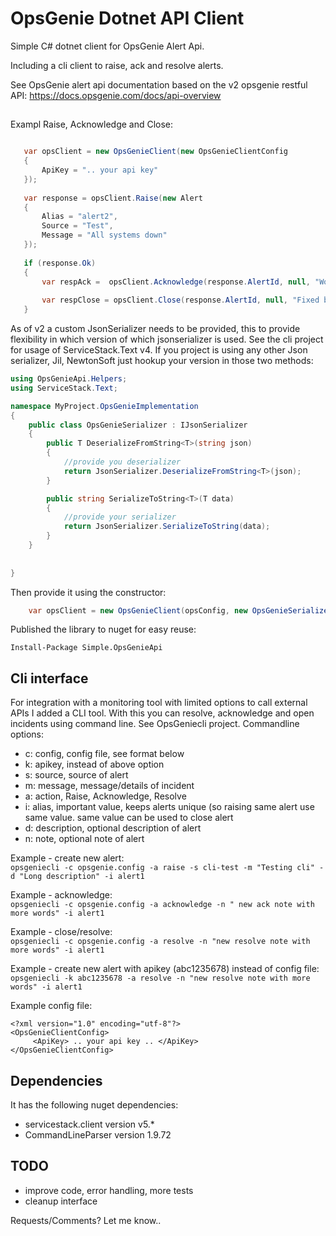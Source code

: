 # OpsGenie Dotnet API Client
  
Simple C# dotnet client for OpsGenie Alert Api.
  
Including a cli client to raise, ack and resolve alerts. 
  
See OpsGenie alert api documentation based on the v2 opsgenie restful API:
https://docs.opsgenie.com/docs/api-overview
  
 
## 
  
 Exampl Raise, Acknowledge and Close:
 ```csharp
 
    var opsClient = new OpsGenieClient(new OpsGenieClientConfig
	{
	    ApiKey = ".. your api key"
	});
	
	var response = opsClient.Raise(new Alert 
	{
	    Alias = "alert2", 
	    Source = "Test", 
	    Message = "All systems down"
	});
	
	if (response.Ok)
	{
	    var respAck =  opsClient.Acknowledge(response.AlertId, null, "Working on it!");
	
	    var respClose = opsClient.Close(response.AlertId, null, "Fixed by ..");
	}
 
 ```
 
As of v2 a custom JsonSerializer needs to be provided, this to provide flexibility in which version of which jsonserializer is used. See the cli project for usage of ServiceStack.Text v4. If you project is using any other Json serializer, Jil, NewtonSoft just hookup your version in those two methods:  
```csharp
using OpsGenieApi.Helpers;
using ServiceStack.Text;

namespace MyProject.OpsGenieImplementation
{
    public class OpsGenieSerializer : IJsonSerializer
    {
        public T DeserializeFromString<T>(string json)
        {
            //provide you deserializer
            return JsonSerializer.DeserializeFromString<T>(json);
        }

        public string SerializeToString<T>(T data)
        {
            //provide your serializer
            return JsonSerializer.SerializeToString(data);
        }
    }
    
    
}
```
Then provide it using the constructor:
```csharp
	var opsClient = new OpsGenieClient(opsConfig, new OpsGenieSerializer());
```


 
 Published the library to nuget for easy reuse:
```
Install-Package Simple.OpsGenieApi
``` 
  
## Cli interface

For integration with a monitoring tool with limited options to call external APIs I added a CLI tool. 
With this you can resolve, acknowledge and open incidents using command line. 
See OpsGeniecli project. Commandline options:  
 - c: config, config file, see format below
 - k: apikey, instead of above option
 - s: source, source of alert
 - m: message, message/details of incident
 - a: action, Raise, Acknowledge, Resolve
 - i: alias, important value, keeps alerts unique (so raising same alert use same value. same value can be used to close alert
 - d: description, optional description of alert
 - n: note, optional note of alert
  
Example - create new alert:  
`opsgeniecli -c opsgenie.config -a raise -s cli-test -m "Testing cli" -d "Long description" -i alert1 `
  
Example - acknowledge:  
`opsgeniecli -c opsgenie.config -a acknowledge -n " new ack note with more words" -i alert1 `
  
Example - close/resolve:  
`opsgeniecli -c opsgenie.config -a resolve -n "new resolve note with more words" -i alert1`
  
Example -  create new alert with apikey (abc1235678) instead of config file:  
`opsgeniecli -k abc1235678 -a resolve -n "new resolve note with more words" -i alert1`
  

Example config file:
```
<?xml version="1.0" encoding="utf-8"?>
<OpsGenieClientConfig>
	 <ApiKey> .. your api key .. </ApiKey>	
</OpsGenieClientConfig>

```


## Dependencies

It has the following nuget dependencies:

- servicestack.client version v5.*
- CommandLineParser  version 1.9.72 
  

## TODO

- improve code, error handling, more tests
- cleanup interface 

Requests/Comments? Let me know..
